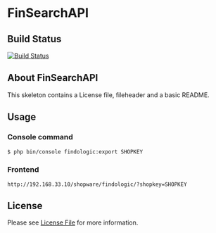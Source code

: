 # FinSearchAPI

## Build Status
[![Build Status](https://travis-ci.com/Weegy/findologicDiShopware.svg?token=1qGFPdWPzx1HT2AiCoC7&branch=master)](https://travis-ci.com/Weegy/findologicDiShopware)

## About FinSearchAPI
This skeleton contains a License file, fileheader and a basic README.

## Usage

### Console command

```bash
$ php bin/console findologic:export SHOPKEY
```

### Frontend

```url
http://192.168.33.10/shopware/findologic/?shopkey=SHOPKEY
```

## License

Please see [License File](LICENSE) for more information.